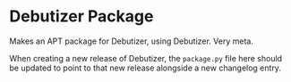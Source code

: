 # Debutizer Package

Makes an APT package for Debutizer, using Debutizer. Very meta.

When creating a new release of Debutizer, the `package.py` file here should be
updated to point to that new release alongside a new changelog entry.
